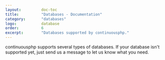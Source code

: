 ```yaml
---
layout:         doc-toc
title:          "Databases - Documentation"
category:       "databases"
logo:           database
order:          6
excerpt:        "Databases supported by continuousphp."
---
```

continuousphp supports several types of databases. If your database isn't supported yet, just send us a message to let us know what you need.
